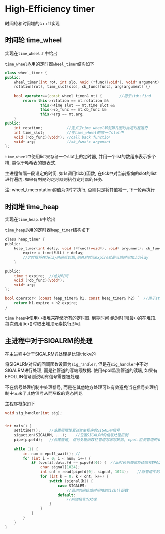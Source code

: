# High-Efficiency timer

时间轮和时间堆的c++11实现

## 时间轮 time_wheel

实现在`time_wheel.h`中给出

`time_wheel`适用的定时器`wheel_timer`结构如下

``` C++
class wheel_timer {
public:
    wheel_timer(int rot, int slo, void (*func)(void*), void* argument) : 
    rotation(rot), time_slot(slo), cb_func(func), arg(argument) {}
    
    bool operator==(const wheel_timer& mt) {		//用于std::find
        return this->rotation == mt.rotation &&
                this->time_slot == mt.time_slot &&
                this->cb_func == mt.cb_func && 
                this->arg == mt.arg;
    }
public:
    int rotation;			//定义了time_wheel转到第几圈时此定时器道奇
    int time_slot;			//在time_wheel的哪一个slot中
    void (*cb_func)(void*); //call back function
    void* arg;  			//cb_func's argument
};
```



`time_wheel`中使用list来存储一个slot上的定时器, 并用一个list的数组来表示多个槽, 类似于哈希表的链表式.

主进程每隔一段设定的时间, 如1s调用tick()函数, 在tick中对当前指向的slot的list进行遍历, 如果有到期的定时器则执行定时器的任务.

注: wheel_time::rotation的值为0时才执行, 否则只是将其值减一, 下一轮再执行

## 时间堆 time_heap

实现在`time_heap.h`中给出

`time_heap`适用的定时器`heap_timer`结构如下

``` C
class heap_timer {
public:
    heap_timer(int delay, void (*func)(void*), void* argument): cb_func(func), arg(argument)  {
        expire = time(NULL) + delay;	
        //定时器将在delay时间后到期,则绝对时间expire就是当前时间加上delay
    }

public:
    time_t expire;	//绝对时间
    void (*cb_func)(void*);
    void* arg;
};

bool operator< (const heap_timer& h1, const heap_timer& h2) {  //用于std::less<heap_timer>
    return h1.expire > h2.expire;
}
```

`time_heap`中使用小根堆来存储所有的定时器, 到期时间(绝对时间)最小的在堆顶, 每次调用tick()时取出堆顶元素执行即可.



## 主进程中对于SIGALRM的处理

在主进程中对于SIGALRM的处理是比较tricky的

将SIGALRM对应的回调函数设置为`sig_handler`, 但是在`sig_handler`中不对SIGALRM进行处理, 而是往管道的写端写数据. 使用epoll监测管道的读端, 如果有EPOLLIN信号则说明有信号需要被处理.

不在信号处理机制中处理信号, 而是在其他地方处理可以有效避免当在信号处理机制中又来了其他信号从而导致的竟态问题.

主程序框架如下

``` C++
void sig_handler(int sig);


int main() {
    setitimer();	//设置周期性发送给主程序的SIGALRM信号
    sigaction(SIGALRM, ...);	//设置SIGALRM的信号处理机制
    pipe(pipefd);	//创建管道, 信号处理函数往管道写端写数据, epoll监测管道的读端
    
    while (1) {
        int num = epoll_wait();	//
        for (int i = 0; i < num; i++) {
            if (evs[i].data.fd == pipefd[0]) {	//此时说明管道的读端有EPOLLIN事件发生
                char signal[1024];
                int cnt = read(pipefd[0], signal, 1024);	//将管道中的数据读到signal中
                for (int k = 0; k < cnt; k++) {
                	switch (signal[k]) {
                        case SIGALRM:
                            //调用时间轮或时间堆的tick()函数
                        default:
                            //其他信号的处理
                    }   
                }
            }
        }
    }
}
```

 
